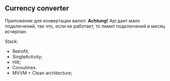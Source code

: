 ## Currency converter

Приложение для конвертации валют.
**Achtung!** Api дает мало подключений, так что, если не работает, то лимит подключений в месяц исчерпан.

Stack:
- Retrofit;
- SingleActivity;
- Hilt;
- Coroutines.
- MVVM + Clean architecture;
